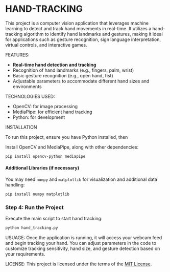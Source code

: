 # HAND-TRACKING

This project is a computer vision application that leverages machine learning to detect and track hand movements in real-time. It utilizes a hand-tracking algorithm to identify hand landmarks and gestures, making it ideal for applications such as gesture recognition, sign language interpretation, virtual controls, and interactive games.

FEATURES:
- **Real-time hand detection and tracking**
- Recognition of hand landmarks (e.g., fingers, palm, wrist)
- Basic gesture recognition (e.g., open hand, fist)
- Adjustable parameters to accommodate different hand sizes and environments

TECHNOLOGIES USED:
- OpenCV: for image processing
- MediaPipe: for efficient hand tracking
- Python: for development

INSTALLATION

To run this project, ensure you have Python installed, then

Install OpenCV and MediaPipe, along with other dependencies:
```bash
pip install opencv-python mediapipe
```

#### Additional Libraries (if necessary)
You may need `numpy` and `matplotlib` for visualization and additional data handling:
```bash
pip install numpy matplotlib
```

### Step 4: Run the Project
Execute the main script to start hand tracking:
```bash
python hand_tracking.py
```

USUAGE:
Once the application is running, it will access your webcam feed and begin tracking your hand. You can adjust parameters in the code to customize tracking sensitivity, hand size, and gesture detection based on your requirements.

LICENSE:
This project is licensed under the terms of the [MIT License](LICENSE). 
